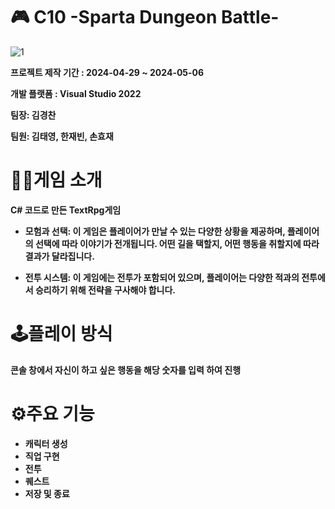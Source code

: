 # 🎮 C10 -Sparta Dungeon Battle-
![1](https://github.com/NFUE2/SpartaDungeonBattle/assets/61472555/28fdbcf6-3d4d-4929-8a38-58454714a0d2)

__프로젝트 제작 기간 : 2024-04-29 ~ 2024-05-06__

__개발 플랫폼 : Visual Studio 2022__

 __팀장: 김경찬__

 __팀원: 김태영, 한재빈, 손효재__

# 👨‍🏫게임 소개
__C# 코드로 만든 TextRpg게임__
* __모험과 선택: 이 게임은 플레이어가 만날 수 있는 다양한 상황을 제공하며, 플레이어의 선택에 따라 이야기가 전개됩니다. 어떤 길을 택할지, 어떤 행동을 취할지에 따라 결과가 달라집니다.__

* __전투 시스템: 이 게임에는 전투가 포함되어 있으며, 플레이어는 다양한 적과의 전투에서 승리하기 위해 전략을 구사해야 합니다.__

# 🕹플레이 방식
__콘솔 창에서 자신이 하고 싶은 행동을 해당 숫자를 입력 하여 진행__

# ⚙주요 기능
* __캐릭터 생성__
* __직업 구현__
*  __전투__
*  __퀘스트__
* __저장 및 종료__




